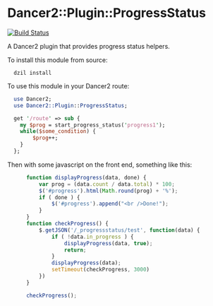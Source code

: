 Dancer2::Plugin::ProgressStatus
==============================

[![Build Status](https://travis-ci.org/shumphrey/Dancer2-Plugin-ProgressStatus.png?branch=master)](https://travis-ci.org/shumphrey/Dancer2-Plugin-ProgressStatus)

A Dancer2 plugin that provides progress status helpers.

To install this module from source:

````shell
  dzil install
````

To use this module in your Dancer2 route:

````perl
  use Dancer2;
  use Dancer2::Plugin::ProgressStatus;

  get '/route' => sub {
    my $prog = start_progress_status('progress1');
    while($some_condition) {
        $prog++;
    }
  };
````

Then with some javascript on the front end, something like this:

````javascript
      function displayProgress(data, done) {
          var prog = (data.count / data.total) * 100;
          $('#progress').html(Math.round(prog) + '%');
          if ( done ) {
              $('#progress').append("<br />Done!");
          }
      }
      function checkProgress() {
          $.getJSON('/_progressstatus/test', function(data) {
              if ( !data.in_progress ) {
                  displayProgress(data, true);
                  return;
              }
              displayProgress(data);
              setTimeout(checkProgress, 3000)
          })
      }

      checkProgress();
````
